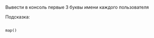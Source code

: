 Вывести в консоль первые 3 буквы имени каждого пользователя
 
Подсказка:
<div class="hint">
<code>
map()
</code>
</div>

                                        